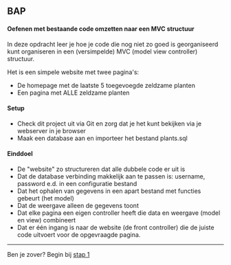 ## BAP

#### Oefenen met bestaande code omzetten naar een MVC structuur

In deze opdracht leer je hoe je code die nog niet zo goed is georganiseerd kunt organiseren in een (versimpelde) MVC (model view controller) structuur.

Het is een simpele website met twee pagina's:

- De homepage met de laatste 5 toegevoegde zeldzame planten
- Een pagina met ALLE zeldzame planten


#### Setup

* Check dit project uit via Git en zorg dat je het kunt bekijken via je webserver in je browser
* Maak een database aan en importeer het bestand plants.sql

#### Einddoel
- De "website" zo structureren dat alle dubbele code er uit is
- Dat de database verbinding makkelijk aan te passen is: username, password e.d. in een configuratie bestand
- Dat het ophalen van gegevens in een apart bestand met functies gebeurt (het model)
- Dat de weergave alleen de gegevens toont
- Dat elke pagina een eigen controller heeft die data en weergave (model en view) combineert
- Dat er één ingang is naar de website (de front controller) die de juiste code uitvoert voor de opgevraagde pagina.
<hr />

Ben je zover? Begin bij [stap 1](Stap1.md)
